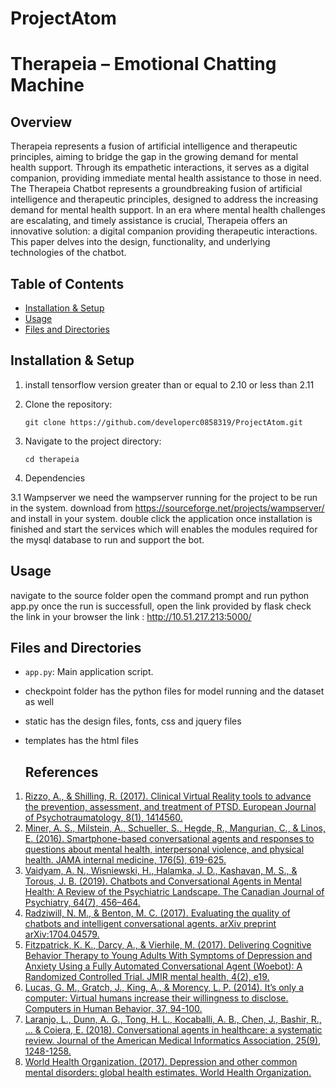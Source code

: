# ProjectAtom

# Therapeia – Emotional Chatting Machine

## Overview
Therapeia represents a fusion of artificial intelligence and therapeutic principles, 
aiming to bridge the gap in the growing demand for mental health support. Through its empathetic interactions, 
it serves as a digital companion, providing immediate mental health assistance to those in need.
The Therapeia Chatbot represents a groundbreaking fusion of artificial intelligence and therapeutic principles, 
designed to address the increasing demand for mental health support. In an era where mental health challenges are 
escalating, and timely assistance is crucial, Therapeia offers an innovative solution: a digital companion providing 
therapeutic interactions. This paper delves into the design, functionality, and underlying technologies of the chatbot.

## Table of Contents
- [Installation & Setup](#installation--setup)
- [Usage](#usage)
- [Files and Directories](#files-and-directories)

## Installation & Setup
1. install tensorflow version greater than or equal to 2.10 or less than 2.11

2. Clone the repository:
   ```
   git clone https://github.com/developerc0858319/ProjectAtom.git
   ```
3. Navigate to the project directory:
   ```
   cd therapeia
   ```

3. Dependencies

3.1 Wampserver
we need the wampserver running for the project to be run in the system. download from https://sourceforge.net/projects/wampserver/ and 
install in your system. double click the application once installation is finished and start the services which will enables the modules required for the mysql database to 
run and support the bot.


## Usage
navigate to the source folder
open the command prompt and run python app.py
once the run is successfull, open the link provided by flask
check the link in your browser
the link : http://10.51.217.213:5000/

## Files and Directories
- `app.py`: Main application script.
- checkpoint folder has the python files for model running and the dataset as well
- static has the design files, fonts, css and jquery files
- templates has the html files

  ## References

1. [Rizzo, A., & Shilling, R. (2017). Clinical Virtual Reality tools to advance the prevention, assessment, and treatment of PTSD. European Journal of Psychotraumatology, 8(1), 1414560.](link_to_reference_1)
2. [Miner, A. S., Milstein, A., Schueller, S., Hegde, R., Mangurian, C., & Linos, E. (2016). Smartphone-based conversational agents and responses to questions about mental health, interpersonal violence, and physical health. JAMA internal medicine, 176(5), 619-625.](link_to_reference_2)
3. [Vaidyam, A. N., Wisniewski, H., Halamka, J. D., Kashavan, M. S., & Torous, J. B. (2019). Chatbots and Conversational Agents in Mental Health: A Review of the Psychiatric Landscape. The Canadian Journal of Psychiatry, 64(7), 456–464.](link_to_reference_3)
4. [Radziwill, N. M., & Benton, M. C. (2017). Evaluating the quality of chatbots and intelligent conversational agents. arXiv preprint arXiv:1704.04579.](link_to_reference_4)
5. [Fitzpatrick, K. K., Darcy, A., & Vierhile, M. (2017). Delivering Cognitive Behavior Therapy to Young Adults With Symptoms of Depression and Anxiety Using a Fully Automated Conversational Agent (Woebot): A Randomized Controlled Trial. JMIR mental health, 4(2), e19.](link_to_reference_5)
6. [Lucas, G. M., Gratch, J., King, A., & Morency, L. P. (2014). It’s only a computer: Virtual humans increase their willingness to disclose. Computers in Human Behavior, 37, 94-100.](link_to_reference_6)
7. [Laranjo, L., Dunn, A. G., Tong, H. L., Kocaballi, A. B., Chen, J., Bashir, R., ... & Coiera, E. (2018). Conversational agents in healthcare: a systematic review. Journal of the American Medical Informatics Association, 25(9), 1248-1258.](link_to_reference_7)
8. [World Health Organization. (2017). Depression and other common mental disorders: global health estimates. World Health Organization.](link_to_reference_8)




